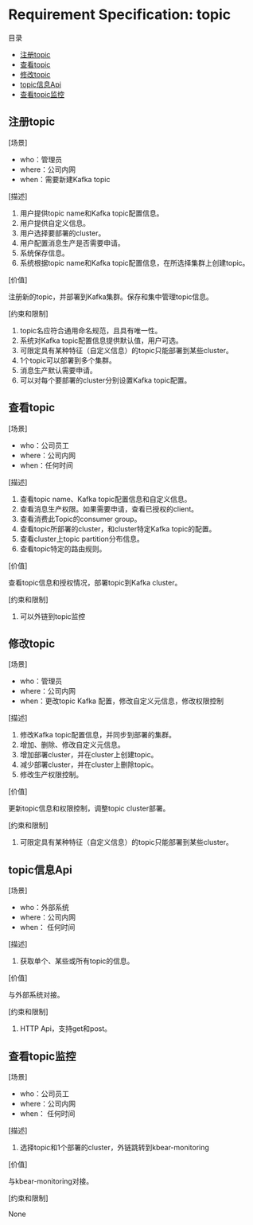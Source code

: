 # Requirement Specification: topic

目录

- [注册topic](#%E6%B3%A8%E5%86%8Ctopic)
- [查看topic](#%E6%9F%A5%E7%9C%8Btopic)
- [修改topic](#%E4%BF%AE%E6%94%B9topic)
- [topic信息Api](#topic%E4%BF%A1%E6%81%AFapi)
- [查看topic监控](#%E6%9F%A5%E7%9C%8Btopic%E7%9B%91%E6%8E%A7)

## 注册topic

[场景]

- who：管理员
- where：公司内网
- when：需要新建Kafka topic

[描述]

1. 用户提供topic name和Kafka topic配置信息。
2. 用户提供自定义信息。
3. 用户选择要部署的cluster。
4. 用户配置消息生产是否需要申请。
5. 系统保存信息。
6. 系统根据topic name和Kafka topic配置信息，在所选择集群上创建topic。

[价值]

注册新的topic，并部署到Kafka集群。保存和集中管理topic信息。

[约束和限制]

1. topic名应符合通用命名规范，且具有唯一性。
2. 系统对Kafka topic配置信息提供默认值，用户可选。
3. 可限定具有某种特征（自定义信息）的topic只能部署到某些cluster。
4. 1个topic可以部署到多个集群。
5. 消息生产默认需要申请。
6. 可以对每个要部署的cluster分别设置Kafka topic配置。

## 查看topic

[场景]

- who：公司员工
- where：公司内网
- when：任何时间

[描述]

1. 查看topic name、Kafka topic配置信息和自定义信息。
2. 查看消息生产权限。如果需要申请，查看已授权的client。
3. 查看消费此Topic的consumer group。
4. 查看topic所部署的cluster，和cluster特定Kafka topic的配置。
5. 查看cluster上topic partition分布信息。
6. 查看topic特定的路由规则。

[价值]

查看topic信息和授权情况，部署topic到Kafka cluster。

[约束和限制]

1. 可以外链到topic监控

## 修改topic

[场景]

- who：管理员
- where：公司内网
- when：更改topic Kafka 配置，修改自定义元信息，修改权限控制

[描述]

1. 修改Kafka topic配置信息，并同步到部署的集群。
2. 增加、删除、修改自定义元信息。
3. 增加部署cluster，并在cluster上创建topic。
4. 减少部署cluster，并在cluster上删除topic。
5. 修改生产权限控制。

[价值]

更新topic信息和权限控制，调整topic cluster部署。

[约束和限制]

1. 可限定具有某种特征（自定义信息）的topic只能部署到某些cluster。

## topic信息Api

[场景]

- who：外部系统
- where：公司内网
- when： 任何时间

[描述]

1. 获取单个、某些或所有topic的信息。

[价值]

与外部系统对接。

[约束和限制]

1. HTTP Api，支持get和post。

## 查看topic监控

[场景]

- who：公司员工
- where：公司内网
- when： 任何时间

[描述]

1. 选择topic和1个部署的cluster，外链跳转到kbear-monitoring

[价值]

与kbear-monitoring对接。

[约束和限制]

None
